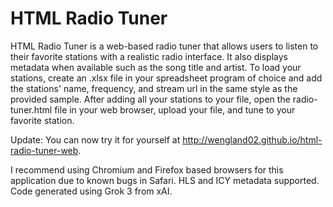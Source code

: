 # HTML Radio Tuner

HTML Radio Tuner is a web-based radio tuner that allows users to listen to their favorite stations with a realistic radio interface. It also displays metadata when available such as the song title and artist. 
To load your stations, create an .xlsx file in your spreadsheet program of choice and add the stations' name, frequency, and stream url in the same style as the provided sample. 
After adding all your stations to your file, open the radio-tuner.html file in your web browser, upload your file, and tune to your favorite station. 

Update: You can now try it for yourself at http://wengland02.github.io/html-radio-tuner-web.

I recommend using Chromium and Firefox based browsers for this application due to known bugs in Safari. HLS and ICY metadata supported. Code generated using Grok 3 from xAI.
